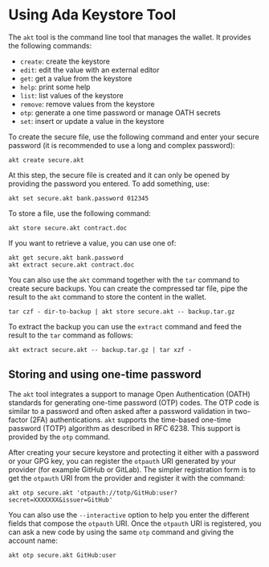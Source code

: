 # Using Ada Keystore Tool

The `akt` tool is the command line tool that manages the wallet.
It provides the following commands:

* `create`:   create the keystore
* `edit`:     edit the value with an external editor
* `get`:      get a value from the keystore
* `help`:     print some help
* `list`:     list values of the keystore
* `remove`:   remove values from the keystore
* `otp`:      generate a one time password or manage OATH secrets
* `set`:      insert or update a value in the keystore

To create the secure file, use the following command and enter
your secure password (it is recommended to use a long and complex password):

```
akt create secure.akt
```

At this step, the secure file is created and it can only be opened
by providing the password you entered.  To add something, use:

```
akt set secure.akt bank.password 012345
```

To store a file, use the following command:
```
akt store secure.akt contract.doc
```

If you want to retrieve a value, you can use one of:
```
akt get secure.akt bank.password
akt extract secure.akt contract.doc
```

You can also use the `akt` command together with the `tar` command
to create secure backups.  You can create the compressed tar file,
pipe the result to the `akt` command to store the content in the wallet.

```
tar czf - dir-to-backup | akt store secure.akt -- backup.tar.gz
```

To extract the backup you can use the `extract` command and feed the
result to the `tar` command as follows:

```
akt extract secure.akt -- backup.tar.gz | tar xzf -
```

## Storing and using one-time password

The `akt` tool integrates a support to manage Open Authentication (OATH) standards for
generating one-time password (OTP) codes.  The OTP code is similar to a password and often
asked after a password validation in two-factor (2FA) authentications.  `akt` supports
the time-based one-time password (TOTP) algorithm as described in RFC 6238.  This support
is provided by the `otp` command.

After creating your secure keystore and protecting it either with a password or your GPG key,
you can register the `otpauth` URI generated by your provider (for example GitHub or GitLab).  The simpler
registration form is to get the `otpauth` URI from the provider and register it with the command:

```
akt otp secure.akt 'otpauth://totp/GitHub:user?secret=XXXXXXX&issuer=GitHub'
```

You can also use the `--interactive` option to help you enter the different fields that compose
the `otpauth` URI.  Once the `otpauth` URI is registered, you can ask a new code by using the
same `otp` command and giving the account name:

```
akt otp secure.akt GitHub:user
```

